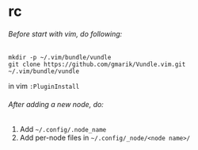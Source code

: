rc
==

###### Before start with vim, do following:
```
mkdir -p ~/.vim/bundle/vundle
git clone https://github.com/gmarik/Vundle.vim.git ~/.vim/bundle/vundle
```
in vim `:PluginInstall`

###### After adding a new node, do:
1. Add `~/.config/.node_name`
2. Add per-node files in `~/.config/_node/<node name>/`
